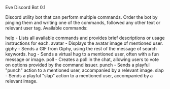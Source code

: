 Eve Discord Bot 0.1

Discord utility bot that can perform multiple commands.
Order the bot by pinging them and writing one of the commands, followed any other text or relevant user tag.
Available commands:

help    - Lists all available commands and provides brief descriptions or usage instructions for each.
avatar  - Displays the avatar image of mentioned user.
giphy   - Sends a GIF from Giphy, using the rest of the message of search keywords.
hug     - Sends a virtual hug to a mentioned user, often with a fun message or image.
poll    - Creates a poll in the chat, allowing users to vote on options provided by the command issuer.
punch   - Sends a playful "punch" action to a mentioned user, accompanied by a relevant image.
slap    - Sends a playful "slap" action to a mentioned user, accompanied by a relevant image.
